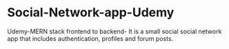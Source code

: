 # Social-Network-app-Udemy
Udemy-MERN stack frontend to backend- It is a small social social network app that includes authentication, profiles and forum posts. 

